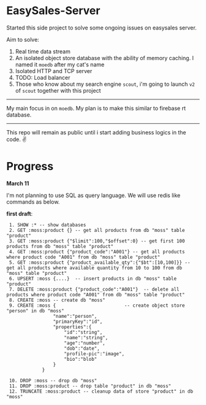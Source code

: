 # EasySales-Server

Started this side project to solve some ongoing issues on easysales server.

Aim to solve:

1. Real time data stream
2. An isolated object store database with the ability of memory caching. I named it `moedb`
after my cat's name 
3. Isolated HTTP and TCP server
4. TODO: Load balancer
5. Those who know about my search engine `scout`, i'm going to launch `v2` of `scout` together with this project

------

My main focus in on `moedb`. My plan is to make this similar to firebase rt database. 

------

This repo will remain as public until i start adding business logics in the code. ✌️


# Progress

**March 11**

I'm not planning to use SQL as query language. We will use redis like commands as below. 

**first draft**:

```
 1. SHOW :* -- show databases
 2. GET :moss:product {} -- get all products from db "moss" table "product"
 3. GET :moss:product {"$limit":100,"$offset":0} -- get first 100 products from db "moss" table "product"
 4. GET :moss:product {"product_code":"A001"} -- get all products where product code "A001" from db "moss" table "product"
 5. GET :moss:product {"product_available_qty":{"$bt":[10,100]}} -- get all products where available quantity from 10 to 100 from db "moss" table "product"
 6. UPSERT :moss {....}  -- insert products in db "moss" table "product"
 7. DELETE :moss:product {"product_code":"A001"}  -- delete all products where product code "A001" from db "moss" table "product"
 8. CREATE :moss -- create db "moss"
 9. CREATE :moss {                         -- create object store "person" in db "moss"
                 "name":"person",
                 "primaryKey":"id",
                 "properties":{
                     "id":"string",
                     "name":"string",
                     "age":"number",
                     "dob":"date",
                     "profile-pic":"image",
                     "bio":"blob"
                 }
             }

 10. DROP :moss -- drop db "moss"
 11. DROP :moss:product -- drop table "product" in db "moss"
 12. TRUNCATE :moss:product -- cleanup data of store "product" in db "moss"

 ```